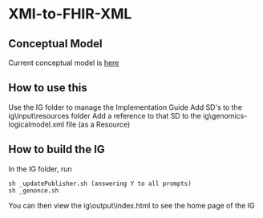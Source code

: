 # XMI-to-FHIR-XML

## Conceptual Model
Current conceptual model is [here](https://docs.google.com/document/d/1Wys14HNJAEB_YJ-EeDPAKX50_oxiDqAKi3WD4wlfjbk/edit)

## How to use this
Use the IG folder to manage the Implementation Guide
Add SD's to the ig\input\resources folder
Add a reference to that SD to the ig\genomics-logicalmodel.xml file (as a Resource)

## How to build the IG
In the IG folder, run
```
sh _updatePublisher.sh (answering Y to all prompts)
sh _genonce.sh
```

You can then view the ig\output\index.html to see the home page of the IG
